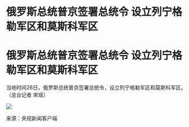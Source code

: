 # 俄罗斯总统普京签署总统令 设立列宁格勒军区和莫斯科军区

# 俄罗斯总统普京签署总统令 设立列宁格勒军区和莫斯科军区

当地时间26日，俄罗斯总统普京签署总统令，设立列宁格勒军区和莫斯科军区。（总台记者 宋瑶）

![](https://inews.gtimg.com/om_bt/O3Gn3z_1cq1U7-ljloqfYrg-c0xtANC7iJuVwBaufDF5cAA/1000)

来源：央视新闻客户端

